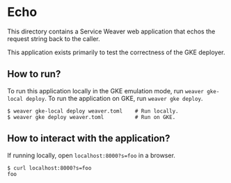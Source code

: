 # Echo

This directory contains a Service Weaver web application that echos the request
string back to the caller.

This application exists primarily to test the correctness of the GKE deployer.

## How to run?

To run this application locally in the GKE emulation mode,
run `weaver gke-local deploy`. To run the application on GKE,
run `weaver gke deploy`.

```console
$ weaver gke-local deploy weaver.toml    # Run locally.
$ weaver gke deploy weaver.toml          # Run on GKE.
```

## How to interact with the application?

If running locally, open `localhost:8000?s=foo` in a browser.

```console
$ curl localhost:8000?s=foo
foo
```